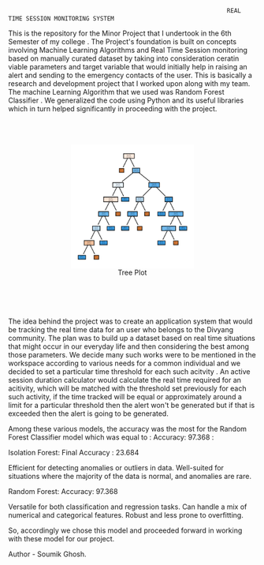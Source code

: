                                                                   REAL TIME SESSION MONITORING SYSTEM 


This is the repository for the Minor Project that I undertook in the 6th Semester of my college .
The Project's foundation is built on concepts involving Machine Learning Algorithms and Real Time Session monitoring
based on manually curated dataset by taking into consideration ceratin viable parameters and target variable that would initially help in 
raising an alert and sending to the emergency contacts of the user. This is basically a research and development project that I worked upon 
along with my team. The machine Learning Algorithm that we used was Random Forest Classifier . We generalized the code using Python and its useful libraries 
which in turn helped significantly in proceeding with the project.
 <br>
 <br>
 <br>
 <br>
<figure style="text-align: center;">
  <img src="Pictorial-Representation/Tree%20Plot.png" height="250" width="250" style="display: block; margin: 0 auto;">
  <figcaption style="text-align: center; font: Times New Roman;">Tree Plot</figcaption>
</figure>
<br>
<br>
<br>
<br>
The idea behind the project was to create an application system that would be tracking the real time data for an user who belongs to the Divyang community. 
The plan was to build up a dataset based on real time situations that might occur in our everyday life and then considering the best among those parameters.
We decide many such works were to be mentioned in the workspace according to various needs for a common individual and we decided to set a particular time threshold 
for each such acitvity . An active session duration calculator would calculate the real time required for an acitivity, which will be matched with the threshold set previously
for each such activity, if the time tracked will be equal or approximately around a limit for  a particular threshold then the alert won't be generated but if that is exceeded
then the alert is going to be generated.

Among these various models, the accuracy was the most for the Random Forest Classifier model which was equal to : Accuracy: 97.368   : 


Isolation Forest: Final Accuracy : 23.684

Efficient for detecting anomalies or outliers in data.
Well-suited for situations where the majority of the data is normal, and anomalies are rare.



Random Forest:  Accuracy: 97.368

Versatile for both classification and regression tasks.
Can handle a mix of numerical and categorical features.
Robust and less prone to overfitting.


So, accordingly we chose this model and proceeded forward in working with these model for our project.



Author - Soumik Ghosh.

